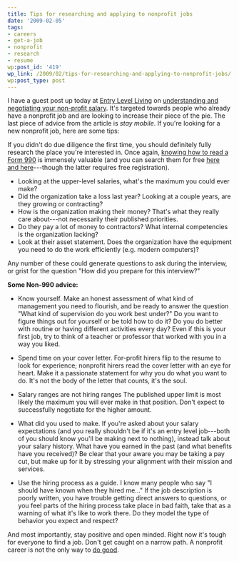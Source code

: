 ```yaml
---
title: Tips for researching and applying to nonprofit jobs
date: '2009-02-05'
tags:
- careers
- get-a-job
- nonprofit
- research
- resume
wp:post_id: '419'
wp_link: /2009/02/tips-for-researching-and-applying-to-nonprofit-jobs/
wp:post_type: post
---
```


I have a guest post up today at [Entry Level Living](http://entrylevelliving.wordpress.com/) on [understanding and negotiating your non-profit salary](http://entrylevelliving.wordpress.com/2009/02/05/understanding-negotiating-nonprofit-salary/). It's targeted towards people who already have a nonprofit job and are looking to increase their piece of the pie. The last piece of advice from the article is _stay mobile_. If you're looking for a new nonprofit job, here are some tips:

If you didn't do due diligence the first time, you should definitely fully research the place you're interested in. Once again, [knowing how to read a Form 990](http://www.npccny.org/Form_990/990.htm) is immensely valuable (and you can search them for free [here and ](http://foundationcenter.org/findfunders/990finder/ "The Foundation Center") [here](http://www.guidestar.org/ "Guidestar")---though the latter requires free registration).

- Looking at the upper-level salaries, what's the maximum you could ever make?
- Did the organization take a loss last year? Looking at a couple years, are they growing or contracting?
- How is the organization making their money? That's what they really care about---not necessarily their published priorities.
- Do they pay a lot of money to contractors? What internal competencies is the organization lacking?
- Look at their asset statement. Does the organization have the equipment you need to do the work efficiently (e.g. modern computers)?

Any number of these could generate questions to ask during the interview, or grist for the question "How did you prepare for this interview?"

**Some Non-990 advice:**

- Know yourself. Make an honest assessment of what kind of management you need to flourish, and be ready to answer the question "What kind of supervision do you work best under?" Do you want to figure things out for yourself or be told how to do it? Do you do better with routine or having different activities every day? Even if this is your first job, try to think of a teacher or professor that worked with you in a way you liked.

- Spend time on your cover letter. For-profit hirers flip to the resume to look for experience; nonprofit hirers read the cover letter with an eye for heart. Make it a passionate statement for why you do what you want to do. It's not the body of the letter that counts, it's the soul.

- Salary ranges are not hiring ranges The published upper limit is most likely the maximum you will ever make in that position. Don't expect to successfully negotiate for the higher amount.

- What did you used to make. If you're asked about your salary expectations (and you really shouldn't be if it's an entry level job---both of you should know you'll be making next to nothing), instead talk about your salary history. What have you earned in the past (and what benefits have you received)? Be clear that your aware you may be taking a pay cut, but make up for it by stressing your alignment with their mission and services.

- Use the hiring process as a guide. I know many people who say "I should have known when they hired me..." If the job description is poorly written, you have trouble getting direct answers to questions, or you feel parts of the hiring process take place in bad faith, take that as a warning of what it's like to work there. Do they model the type of behavior you expect and respect?

And most importantly, stay positive and open minded. Right now it's tough for everyone to find a job. Don't get caught on a narrow path. A nonprofit career is not the only way to [do good](http://island94.org/2007/10/alternatives-to-a-nonprofit-job/).

